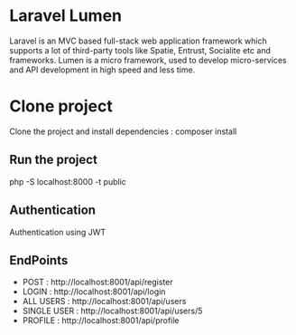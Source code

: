 # Laravel Lumen 
Laravel is an MVC based full-stack web application framework which supports a lot of third-party tools like Spatie, Entrust, Socialite etc and frameworks. Lumen is a micro framework, used to develop micro-services and API development in high speed and less time.

# Clone project
Clone the project and install dependencies : composer install 

## Run the project
php -S localhost:8000 -t public

## Authentication
Authentication using JWT

## EndPoints
- POST        : http://localhost:8001/api/register
- LOGIN       : http://localhost:8001/api/login
- ALL USERS   : http://localhost:8001/api/users
- SINGLE USER : http://localhost:8001/api/users/5
- PROFILE     : http://localhost:8001/api/profile


